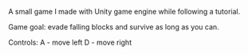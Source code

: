 A small game I made with Unity game engine while following a tutorial.

Game goal: evade falling blocks and survive as long as you can.

Controls: 
A - move left
D - move right
